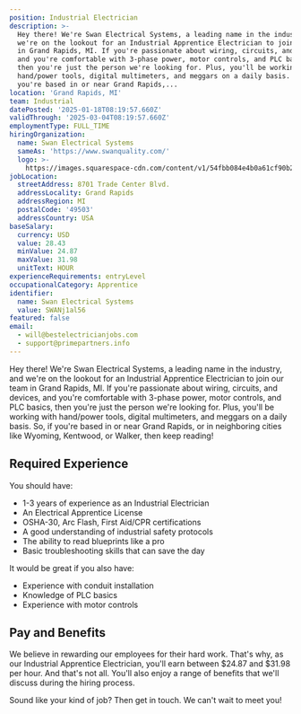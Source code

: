 ```yaml
---
position: Industrial Electrician
description: >-
  Hey there! We're Swan Electrical Systems, a leading name in the industry, and
  we're on the lookout for an Industrial Apprentice Electrician to join our team
  in Grand Rapids, MI. If you're passionate about wiring, circuits, and devices,
  and you're comfortable with 3-phase power, motor controls, and PLC basics,
  then you're just the person we're looking for. Plus, you'll be working with
  hand/power tools, digital multimeters, and meggars on a daily basis. So, if
  you're based in or near Grand Rapids,...
location: 'Grand Rapids, MI'
team: Industrial
datePosted: '2025-01-18T08:19:57.660Z'
validThrough: '2025-03-04T08:19:57.660Z'
employmentType: FULL_TIME
hiringOrganization:
  name: Swan Electrical Systems
  sameAs: 'https://www.swanquality.com/'
  logo: >-
    https://images.squarespace-cdn.com/content/v1/54fbb084e4b0a61cf90b2a6b/1511915437509-KMEEKDHKFLZ8J2AD7Y8M/SWAN_logo_horz_black.jpg?format=1500w
jobLocation:
  streetAddress: 8701 Trade Center Blvd.
  addressLocality: Grand Rapids
  addressRegion: MI
  postalCode: '49503'
  addressCountry: USA
baseSalary:
  currency: USD
  value: 28.43
  minValue: 24.87
  maxValue: 31.98
  unitText: HOUR
experienceRequirements: entryLevel
occupationalCategory: Apprentice
identifier:
  name: Swan Electrical Systems
  value: SWANj1al56
featured: false
email:
  - will@bestelectricianjobs.com
  - support@primepartners.info
---
```




Hey there! We're Swan Electrical Systems, a leading name in the industry, and we're on the lookout for an Industrial Apprentice Electrician to join our team in Grand Rapids, MI. If you're passionate about wiring, circuits, and devices, and you're comfortable with 3-phase power, motor controls, and PLC basics, then you're just the person we're looking for. Plus, you'll be working with hand/power tools, digital multimeters, and meggars on a daily basis. So, if you're based in or near Grand Rapids, or in neighboring cities like Wyoming, Kentwood, or Walker, then keep reading!

## Required Experience

You should have:

- 1-3 years of experience as an Industrial Electrician
- An Electrical Apprentice License
- OSHA-30, Arc Flash, First Aid/CPR certifications
- A good understanding of industrial safety protocols
- The ability to read blueprints like a pro
- Basic troubleshooting skills that can save the day

It would be great if you also have:

- Experience with conduit installation
- Knowledge of PLC basics
- Experience with motor controls

## Pay and Benefits

We believe in rewarding our employees for their hard work. That's why, as our Industrial Apprentice Electrician, you'll earn between $24.87 and $31.98 per hour. And that's not all. You'll also enjoy a range of benefits that we'll discuss during the hiring process.

Sound like your kind of job? Then get in touch. We can't wait to meet you!
